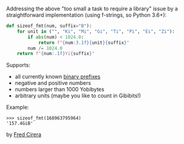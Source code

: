 Addressing the above "too small a task to require a library" issue by a straightforward implementation (using f-strings, so Python 3.6+):
```python
def sizeof_fmt(num, suffix="B"):
    for unit in ("", "Ki", "Mi", "Gi", "Ti", "Pi", "Ei", "Zi"):
        if abs(num) < 1024.0:
            return f"{num:3.1f}{unit}{suffix}"
        num /= 1024.0
    return f"{num:.1f}Yi{suffix}"
```
Supports:

* all currently known [binary prefixes](https://en.wikipedia.org/wiki/Binary_prefix#Specific_units_of_IEC_60027-2_A.2_and_ISO.2FIEC_80000)
* negative and positive numbers
* numbers larger than 1000 Yobibytes
* arbitrary units (maybe you like to count in Gibibits!)

Example:
```
>>> sizeof_fmt(168963795964)
'157.4GiB'
```
by [Fred Cirera][1]


  [1]: https://web.archive.org/web/20111010015624/http://blogmag.net/blog/read/38/Print_human_readable_file_size